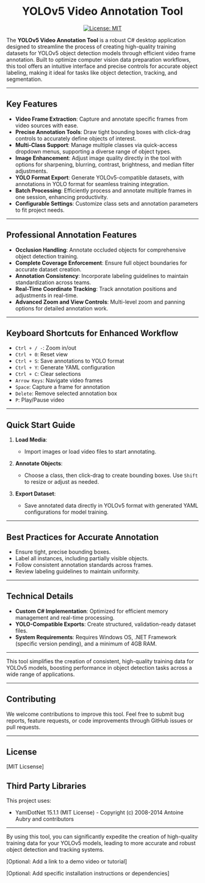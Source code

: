 <div align="center">

# **YOLOv5 Video Annotation Tool**

[![License: MIT](https://img.shields.io/badge/License-MIT-green.svg)](https://opensource.org/licenses/MIT)

</div>


The **YOLOv5 Video Annotation Tool** is a robust C# desktop application designed to streamline the process of creating high-quality training datasets for YOLOv5 object detection models through efficient video frame annotation. Built to optimize computer vision data preparation workflows, this tool offers an intuitive interface and precise controls for accurate object labeling, making it ideal for tasks like object detection, tracking, and segmentation.

---

## Key Features

- **Video Frame Extraction**: Capture and annotate specific frames from video sources with ease.
- **Precise Annotation Tools**: Draw tight bounding boxes with click-drag controls to accurately define objects of interest.
- **Multi-Class Support**: Manage multiple classes via quick-access dropdown menus, supporting a diverse range of object types.
- **Image Enhancement**: Adjust image quality directly in the tool with options for sharpening, blurring, contrast, brightness, and median filter adjustments.
- **YOLO Format Export**: Generate YOLOv5-compatible datasets, with annotations in YOLO format for seamless training integration.
- **Batch Processing**: Efficiently process and annotate multiple frames in one session, enhancing productivity.
- **Configurable Settings**: Customize class sets and annotation parameters to fit project needs.

---

## Professional Annotation Features

- **Occlusion Handling**: Annotate occluded objects for comprehensive object detection training.
- **Complete Coverage Enforcement**: Ensure full object boundaries for accurate dataset creation.
- **Annotation Consistency**: Incorporate labeling guidelines to maintain standardization across teams.
- **Real-Time Coordinate Tracking**: Track annotation positions and adjustments in real-time.
- **Advanced Zoom and View Controls**: Multi-level zoom and panning options for detailed annotation work.

---

## Keyboard Shortcuts for Enhanced Workflow

- `Ctrl + / -`: Zoom in/out
- `Ctrl + 0`: Reset view
- `Ctrl + S`: Save annotations to YOLO format
- `Ctrl + Y`: Generate YAML configuration
- `Ctrl + C`: Clear selections
- `Arrow Keys`: Navigate video frames
- `Space`: Capture a frame for annotation
- `Delete`: Remove selected annotation box
- `P`: Play/Pause video

---

## Quick Start Guide

1. **Load Media**:
   - Import images or load video files to start annotating.

2. **Annotate Objects**:
   - Choose a class, then click-drag to create bounding boxes. Use `Shift` to resize or adjust as needed.

3. **Export Dataset**:
   - Save annotated data directly in YOLOv5 format with generated YAML configurations for model training.

---

## Best Practices for Accurate Annotation

- Ensure tight, precise bounding boxes.
- Label all instances, including partially visible objects.
- Follow consistent annotation standards across frames.
- Review labeling guidelines to maintain uniformity.

---

## Technical Details

- **Custom C# Implementation**: Optimized for efficient memory management and real-time processing.
- **YOLO-Compatible Exports**: Create structured, validation-ready dataset files.
- **System Requirements**: Requires Windows OS, .NET Framework (specific version pending), and a minimum of 4GB RAM.

---

This tool simplifies the creation of consistent, high-quality training data for YOLOv5 models, boosting performance in object detection tasks across a wide range of applications.

---

## Contributing

We welcome contributions to improve this tool. Feel free to submit bug reports, feature requests, or code improvements through GitHub issues or pull requests.

---

## License

[MIT Licsense]

## Third Party Libraries

This project uses:
- YamlDotNet 15.1.1 (MIT License) - Copyright (c) 2008-2014 Antoine Aubry and contributors
---

By using this tool, you can significantly expedite the creation of high-quality training data for your YOLOv5 models, leading to more accurate and robust object detection and tracking systems.

[Optional: Add a link to a demo video or tutorial]

[Optional: Add specific installation instructions or dependencies]
```
